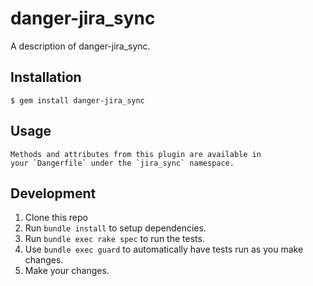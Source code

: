# danger-jira_sync

A description of danger-jira_sync.

## Installation

    $ gem install danger-jira_sync

## Usage

    Methods and attributes from this plugin are available in
    your `Dangerfile` under the `jira_sync` namespace.

## Development

1. Clone this repo
2. Run `bundle install` to setup dependencies.
3. Run `bundle exec rake spec` to run the tests.
4. Use `bundle exec guard` to automatically have tests run as you make changes.
5. Make your changes.
